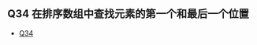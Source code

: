## Q34 在排序数组中查找元素的第一个和最后一个位置
* [Q34](https://leetcode-cn.com/problems/find-first-and-last-position-of-element-in-sorted-array/solution/er-fen-cha-zhao-suan-fa-xi-jie-xiang-jie-by-labula/)